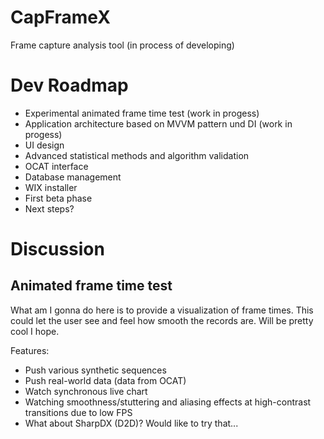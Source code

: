 # CapFrameX
Frame capture analysis tool (in process of developing)

# Dev Roadmap
* Experimental animated frame time test (work in progess)
* Application architecture based on MVVM pattern und DI (work in progess)
* UI design
* Advanced statistical methods and algorithm validation
* OCAT interface
* Database management
* WIX installer
* First beta phase
* Next steps?

# Discussion
## Animated frame time test

What am I gonna do here is to provide a visualization of frame times. This could let the user see and feel how smooth the records are. Will be pretty cool I hope. 

Features:
* Push various synthetic sequences
* Push real-world data (data from OCAT)
* Watch synchronous live chart
* Watching smoothness/stuttering and aliasing effects at high-contrast transitions due to low FPS
* What about SharpDX (D2D)? Would like to try that...